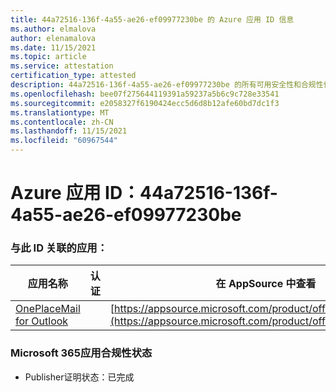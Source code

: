 ```yaml
---
title: 44a72516-136f-4a55-ae26-ef09977230be 的 Azure 应用 ID 信息
ms.author: elmalova
author: elenamalova
ms.date: 11/15/2021
ms.topic: article
ms.service: attestation
certification_type: attested
description: 44a72516-136f-4a55-ae26-ef09977230be 的所有可用安全性和合规性信息。
ms.openlocfilehash: bee07f275644119391a59237a5b6c9c728e33541
ms.sourcegitcommit: e2058327f6190424ecc5d6d8b12afe60bd7dc1f3
ms.translationtype: MT
ms.contentlocale: zh-CN
ms.lasthandoff: 11/15/2021
ms.locfileid: "60967544"
---
```

# <a name="azure-app-id-44a72516-136f-4a55-ae26-ef09977230be"></a>Azure 应用 ID：44a72516-136f-4a55-ae26-ef09977230be


### <a name="apps-associated-with-this-id"></a>与此 ID 关联的应用：
| **应用名称** | **认证** | **在 AppSource 中查看** |
|--------------|---------------|-----------------------|
| [OnePlaceMail for Outlook](https://docs.microsoft.com/microsoft-365-app-certification/forward/WA104380723) |  | [https://appsource.microsoft.com/product/office/WA104380723](https://appsource.microsoft.com/product/office/WA104380723) |

### <a name="microsoft-365-app-compliance-status"></a>Microsoft 365应用合规性状态
- Publisher证明状态：已完成
